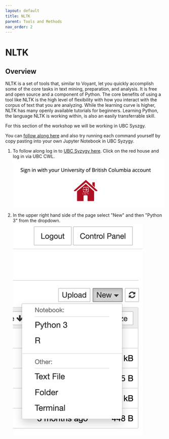 ```yaml
---
layout: default
title: NLTK
parent: Tools and Methods
nav_order: 2
---
```

# NLTK

## Overview

NLTK is a set of tools that, similar to Voyant, let you quickly accomplish some of the core tasks in text mining, preparation, and analysis. It is free and open source and a component of Python. The core benefits of using a tool like NLTK is the high level of flexibility with how you interact with the corpus of text that you are analyzing. While the learning curve is higher, NLTK has many openly available tutorials for beginners. Learning Python, the language NLTK is working within, is also an easily transferrable skill.

For this section of the workshop we will be working in UBC Syszgy.

You can [follow along here](https://github.com/ubc-library-rc/intro-text-analysis/blob/master/content/NLTK-outputs.ipynb) and also try running each command yourself by copy pasting into your own Jupyter Notebook in UBC Syzygy.

1. To follow along log in to [UBC Syzygy here](https://ubc.syzygy.ca/). Click on the red house and log in via UBC CWL.
![Log in to Syzygy](syzygy-login.png)

2. In the upper right hand side of the page select "New" and then "Python 3" from the dropdown.
![Select Python 3 for new Jupyter notebook](jupyter-python3-select.png)
